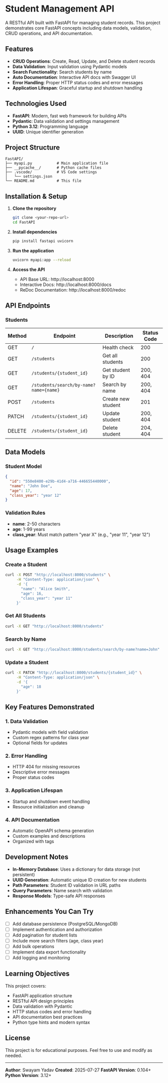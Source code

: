# Student Management API

A RESTful API built with FastAPI for managing student records. This project demonstrates core FastAPI concepts including data models, validation, CRUD operations, and API documentation.

## Features

- **CRUD Operations**: Create, Read, Update, and Delete student records
- **Data Validation**: Input validation using Pydantic models
- **Search Functionality**: Search students by name
- **Auto Documentation**: Interactive API docs with Swagger UI
- **Error Handling**: Proper HTTP status codes and error messages
- **Application Lifespan**: Graceful startup and shutdown handling

## Technologies Used

- **FastAPI**: Modern, fast web framework for building APIs
- **Pydantic**: Data validation and settings management
- **Python 3.12**: Programming language
- **UUID**: Unique identifier generation

## Project Structure

```
FastAPI/
├── myapi.py           # Main application file
├── __pycache__/       # Python cache files
├── .vscode/           # VS Code settings
│   └── settings.json
└── README.md          # This file
```

## Installation & Setup

1. **Clone the repository**

   ```bash
   git clone <your-repo-url>
   cd FastAPI
   ```

2. **Install dependencies**

   ```bash
   pip install fastapi uvicorn
   ```

3. **Run the application**

   ```bash
   uvicorn myapi:app --reload
   ```

4. **Access the API**
   - API Base URL: http://localhost:8000
   - Interactive Docs: http://localhost:8000/docs
   - ReDoc Documentation: http://localhost:8000/redoc

## API Endpoints

### Students

| Method | Endpoint                               | Description        | Status Code |
| ------ | -------------------------------------- | ------------------ | ----------- |
| GET    | `/`                                    | Health check       | 200         |
| GET    | `/students`                            | Get all students   | 200         |
| GET    | `/students/{student_id}`               | Get student by ID  | 200, 404    |
| GET    | `/students/search/by-name?name={name}` | Search by name     | 200, 404    |
| POST   | `/students`                            | Create new student | 201         |
| PATCH  | `/students/{student_id}`               | Update student     | 200, 404    |
| DELETE | `/students/{student_id}`               | Delete student     | 204, 404    |

## Data Models

### Student Model

```json
{
  "id": "550e8400-e29b-41d4-a716-446655440000",
  "name": "John Doe",
  "age": 17,
  "class_year": "year 12"
}
```

### Validation Rules

- **name**: 2-50 characters
- **age**: 1-99 years
- **class_year**: Must match pattern "year X" (e.g., "year 11", "year 12")

## Usage Examples

### Create a Student

```bash
curl -X POST "http://localhost:8000/students" \
     -H "Content-Type: application/json" \
     -d '{
       "name": "Alice Smith",
       "age": 16,
       "class_year": "year 11"
     }'
```

### Get All Students

```bash
curl -X GET "http://localhost:8000/students"
```

### Search by Name

```bash
curl -X GET "http://localhost:8000/students/search/by-name?name=John"
```

### Update a Student

```bash
curl -X PATCH "http://localhost:8000/students/{student_id}" \
     -H "Content-Type: application/json" \
     -d '{
       "age": 18
     }'
```

## Key Features Demonstrated

### 1. **Data Validation**

- Pydantic models with field validation
- Custom regex patterns for class year
- Optional fields for updates

### 2. **Error Handling**

- HTTP 404 for missing resources
- Descriptive error messages
- Proper status codes

### 3. **Application Lifespan**

- Startup and shutdown event handling
- Resource initialization and cleanup

### 4. **API Documentation**

- Automatic OpenAPI schema generation
- Custom examples and descriptions
- Organized with tags

## Development Notes

- **In-Memory Database**: Uses a dictionary for data storage (not persistent)
- **UUID Generation**: Automatic unique ID creation for new students
- **Path Parameters**: Student ID validation in URL paths
- **Query Parameters**: Name search with validation
- **Response Models**: Type-safe API responses

## Enhancements You Can Try

- [ ] Add database persistence (PostgreSQL/MongoDB)
- [ ] Implement authentication and authorization
- [ ] Add pagination for student lists
- [ ] Include more search filters (age, class year)
- [ ] Add bulk operations
- [ ] Implement data export functionality
- [ ] Add logging and monitoring

## Learning Objectives

This project covers:

- FastAPI application structure
- RESTful API design principles
- Data validation with Pydantic
- HTTP status codes and error handling
- API documentation best practices
- Python type hints and modern syntax

## License

This project is for educational purposes. Feel free to use and modify as needed.

---

**Author**: Swayam Yadav
**Created**: 2025-07-27
**FastAPI Version**: 0.104+  
**Python Version**: 3.12+
